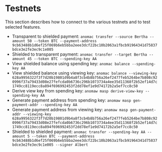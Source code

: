 # Testnets

This section describes how to connect to the various testnets and to test selected features.

* Transparent to shielded payment: `anomac transfer --source Bertha --amount 50 --token BTC --payment-address 9cb63488b1d6ef25f069b6eb5bba2eee3dcf22bc10b2063a1fbcb91964341d75837bdce3e2fe3ec9c1e005`
* Shielded to transparent payment: `anomac transfer --target Bertha --amount 45 --token BTC --spending-key AA`
* View shielded balance using spending key: `anomac balance --spending-key AA`
* View shielded balance using viewing key: `anomac balance --viewing-key 628a9956322f3f7d20b19801d9b4a8f3cb4b8b756a26ef2477feb5264be7b808c920996f37a79433d08e27fefcda0b6736c296b1073734a4ee35d11368f2b52ef14d7c1749cc8119ecc8a894f696992453f2dd78ef1e9d74172b2a5ef7cc8c50`
* Derive view key from spending key: `anomaw masp derive-view-key --spending-key AA`
* Generate payment address from spending key: `anomaw masp gen-payment-addr --spending-key AA`
* Generate payment address from viewing key: `anomaw masp gen-payment-addr --viewing-key 628a9956322f3f7d20b19801d9b4a8f3cb4b8b756a26ef2477feb5264be7b808c920996f37a79433d08e27fefcda0b6736c296b1073734a4ee35d11368f2b52ef14d7c1749cc8119ecc8a894f696992453f2dd78ef1e9d74172b2a5ef7cc8c50`
* Shielded to shielded payment: `anomac transfer --spending-key AA --amount 5 --token BTC --payment-address 9cb63488b1d6ef25f069b6eb5bba2eee3dcf22bc10b2063a1fbcb91964341d75837bdce3e2fe3ec9c1e005 --signer Albert`
